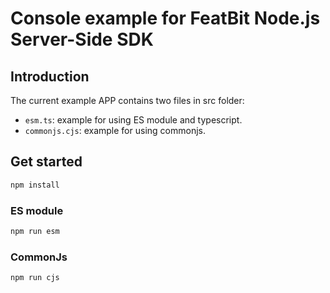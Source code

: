 # Console example for FeatBit Node.js Server-Side SDK

## Introduction
The current example APP contains two files in src folder:
- `esm.ts`: example for using ES module and typescript.
- `commonjs.cjs`: example for using commonjs.


## Get started

```bash
npm install
```

### ES module

```bash
npm run esm
```

### CommonJs

```bash
npm run cjs
```